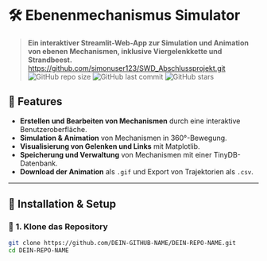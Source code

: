 # 🛠️ Ebenenmechanismus Simulator

> **Ein interaktiver Streamlit-Web-App zur Simulation und Animation von ebenen Mechanismen, inklusive Viergelenkkette und Strandbeest.**
https://github.com/simonuser123/SWD_Abschlussprojekt.git
![GitHub repo size](https://img.shields.io/github/repo-size/simonuser123/SWD_Abschlussprojekt.git)
![GitHub last commit](https://img.shields.io/github/last-commit/simonuser123/SWD_Abschlussprojekt.git)
![GitHub stars](https://img.shields.io/github/stars/simonuser123/SWD_Abschlussprojekt.git)

## 🚀 **Features**
- **Erstellen und Bearbeiten von Mechanismen** durch eine interaktive Benutzeroberfläche.
- **Simulation & Animation** von Mechanismen in 360°-Bewegung.
- **Visualisierung von Gelenken und Links** mit Matplotlib.
- **Speicherung und Verwaltung** von Mechanismen mit einer TinyDB-Datenbank.
- **Download der Animation** als `.gif` und Export von Trajektorien als `.csv`.

---

## 🔧 **Installation & Setup**
### 📌 **1. Klone das Repository**
```bash
git clone https://github.com/DEIN-GITHUB-NAME/DEIN-REPO-NAME.git
cd DEIN-REPO-NAME
